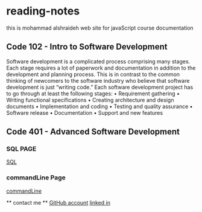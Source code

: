 # reading-notes

this is mohammad alshraideh web site for  javaScript course documentation  

## Code 102 - Intro to Software Development

Software development is a complicated process comprising many stages. Each stage requires a
lot of paperwork and documentation in addition to the development and planning process. This
is in contrast to the common thinking of newcomers to the software industry who believe that
software development is just “writing code.” Each software development project has to go
through at least the following stages:
• Requirement gathering
• Writing functional specifications
• Creating architecture and design documents
• Implementation and coding
• Testing and quality assurance
• Software release
• Documentation
• Support and new features

## Code 401 - Advanced Software Development
  ### SQL PAGE 

[SQL](./sql.md)

### commandLine Page

[commandLine](./commandLine.md)

** contact me **
[GitHub account](https://github.com/mohammadsh96)
[linked in ](https://www.linkedin.com/in/mohammad-alshraideh-67820b186/)